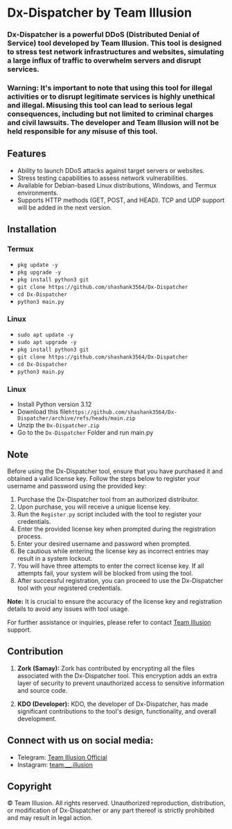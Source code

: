 # Dx-Dispatcher by Team Illusion

### Dx-Dispatcher is a powerful DDoS (Distributed Denial of Service) tool developed by Team Illusion. This tool is designed to stress test network infrastructures and websites, simulating a large influx of traffic to overwhelm servers and disrupt services. 


### **Warning:** It's important to note that using this tool for illegal activities or to disrupt legitimate services is highly unethical and illegal. Misusing this tool can lead to serious legal consequences, including but not limited to criminal charges and civil lawsuits. The developer and Team Illusion will not be held responsible for any misuse of this tool.

## Features
- Ability to launch DDoS attacks against target servers or websites.
- Stress testing capabilities to assess network vulnerabilities.
- Available for Debian-based Linux distributions, Windows, and Termux environments.
- Supports HTTP methods (GET, POST, and HEAD). TCP and UDP support will be added in the next version.

## Installation
### Termux
* `pkg update -y`
* `pkg upgrade -y`
* `pkg install python3 git`
* `git clone https://github.com/shashank3564/Dx-Dispatcher`
* `cd Dx-Dispatcher`
* `python3 main.py`

### Linux
* `sudo apt update -y`
* `sudo apt upgrade -y`
* `pkg install python3 git`
* `git clone https://github.com/shashank3564/Dx-Dispatcher`
* `cd Dx-Dispatcher`
* `python3 main.py`

### Linux
* Install Python version 3.12
* Download this file`https://github.com/shashank3564/Dx-Dispatcher/archive/refs/heads/main.zip`
* Unzip the `Dx-Dispatcher.zip`
* Go to the `Dx-Dispatcher` Folder and run main.py

## **Note**
Before using the Dx-Dispatcher tool, ensure that you have purchased it and obtained a valid license key. Follow the steps below to register your username and password using the provided key:

1. Purchase the Dx-Dispatcher tool from an authorized distributor.
2. Upon purchase, you will receive a unique license key.
3. Run the `Register.py` script included with the tool to register your credentials.
4. Enter the provided license key when prompted during the registration process.
5. Enter your desired username and password when prompted.
6. Be cautious while entering the license key as incorrect entries may result in a system lockout.
7. You will have three attempts to enter the correct license key. If all attempts fail, your system will be blocked from using the tool.
8. After successful registration, you can proceed to use the Dx-Dispatcher tool with your registered credentials.

**Note:** It is crucial to ensure the accuracy of the license key and registration details to avoid any issues with tool usage.

For further assistance or inquiries, please refer to  contact [Team Illusion](https://t.me/bhram_an_illusion1) support.

## Contribution
1. **Zork (Samay):** Zork has contributed by encrypting all the files associated with the Dx-Dispatcher tool. This encryption adds an extra layer of security to prevent unauthorized access to sensitive information and source code.

2. **KDO (Developer):** KDO, the developer of Dx-Dispatcher, has made significant contributions to the tool's design, functionality, and overall development.

## Connect with us on social media:
- Telegram: [Team Illusion Official](https://t.me/teamillusionofficial)
- Instagram: [team.__.illusion](https://www.instagram.com/team.__.illusion/)

## Copyright

© Team Illusion. All rights reserved. Unauthorized reproduction, distribution, or modification of Dx-Dispatcher or any part thereof is strictly prohibited and may result in legal action.
